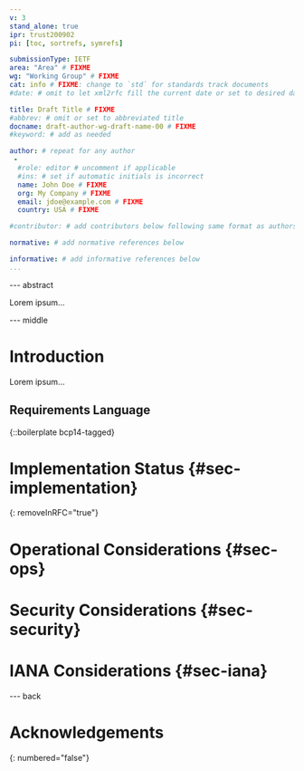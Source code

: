 ```yaml
---
v: 3
stand_alone: true
ipr: trust200902
pi: [toc, sortrefs, symrefs]

submissionType: IETF
area: "Area" # FIXME
wg: "Working Group" # FIXME
cat: info # FIXME: change to `std` for standards track documents
#date: # omit to let xml2rfc fill the current date or set to desired date

title: Draft Title # FIXME
#abbrev: # omit or set to abbreviated title
docname: draft-author-wg-draft-name-00 # FIXME
#keyword: # add as needed

author: # repeat for any author
 -
  #role: editor # uncomment if applicable
  #ins: # set if automatic initials is incorrect
  name: John Doe # FIXME
  org: My Company # FIXME
  email: jdoe@example.com # FIXME
  country: USA # FIXME

#contributor: # add contributors below following same format as authors

normative: # add normative references below

informative: # add informative references below
...
```


--- abstract

Lorem ipsum...

--- middle

# Introduction

Lorem ipsum...

## Requirements Language

{::boilerplate bcp14-tagged}


# Implementation Status {#sec-implementation}
{: removeInRFC="true"}


# Operational Considerations {#sec-ops}


# Security Considerations {#sec-security}


# IANA Considerations {#sec-iana}


--- back

<!-- # Title of Appendix A -->


# Acknowledgements
{: numbered="false"}
